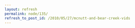 ```yaml
---
layout: refresh
permalink: node/135/
refresh_to_post_id: /2010/05/27/mcnutt-and-bear-creek-vids
---
```


